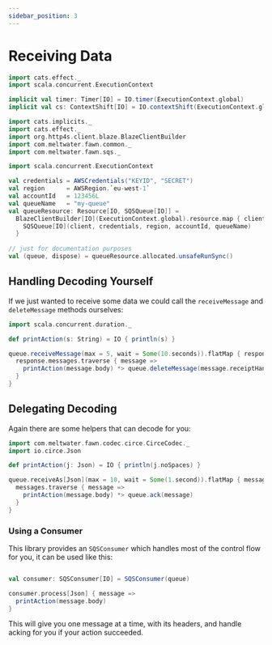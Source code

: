 ```yaml
---
sidebar_position: 3
---
```


# Receiving Data 

```scala mdoc:invisible
import cats.effect._
import scala.concurrent.ExecutionContext

implicit val timer: Timer[IO] = IO.timer(ExecutionContext.global)
implicit val cs: ContextShift[IO] = IO.contextShift(ExecutionContext.global)

import cats.implicits._
import cats.effect._
import org.http4s.client.blaze.BlazeClientBuilder
import com.meltwater.fawn.common._
import com.meltwater.fawn.sqs._

import scala.concurrent.ExecutionContext

val credentials = AWSCredentials("KEYID", "SECRET")
val region      = AWSRegion.`eu-west-1`
val accountId   = 123456L
val queueName   = "my-queue"
val queueResource: Resource[IO, SQSQueue[IO]] = 
  BlazeClientBuilder[IO](ExecutionContext.global).resource.map { client =>
    SQSQueue[IO](client, credentials, region, accountId, queueName)
  }
  
// just for documentation purposes
val (queue, dispose) = queueResource.allocated.unsafeRunSync()
```

## Handling Decoding Yourself

If we just wanted to receive some data we could call the `receiveMessage` and `deleteMessage` methods ourselves:

```scala mdoc:to-string
import scala.concurrent.duration._

def printAction(s: String) = IO { println(s) }

queue.receiveMessage(max = 5, wait = Some(10.seconds)).flatMap { response =>
  response.messages.traverse { message =>
    printAction(message.body) *> queue.deleteMessage(message.receiptHandle)
  }
}
```

## Delegating Decoding

Again there are some helpers that can decode for you:

```scala mdoc:to-string
import com.meltwater.fawn.codec.circe.CirceCodec._
import io.circe.Json

def printAction(j: Json) = IO { println(j.noSpaces) }

queue.receiveAs[Json](max = 10, wait = Some(1.second)).flatMap { messages =>
  messages.traverse { message =>
    printAction(message.body) *> queue.ack(message)
  } 
}
```

### Using a Consumer 

This library provides an `SQSConsumer` which handles most of the control flow for you, it can be used like this:

```scala mdoc:to-string

val consumer: SQSConsumer[IO] = SQSConsumer(queue)

consumer.process[Json] { message =>
  printAction(message.body)
}
```

This will give you one message at a time, with its headers, and handle acking for you if your action succeeded.

